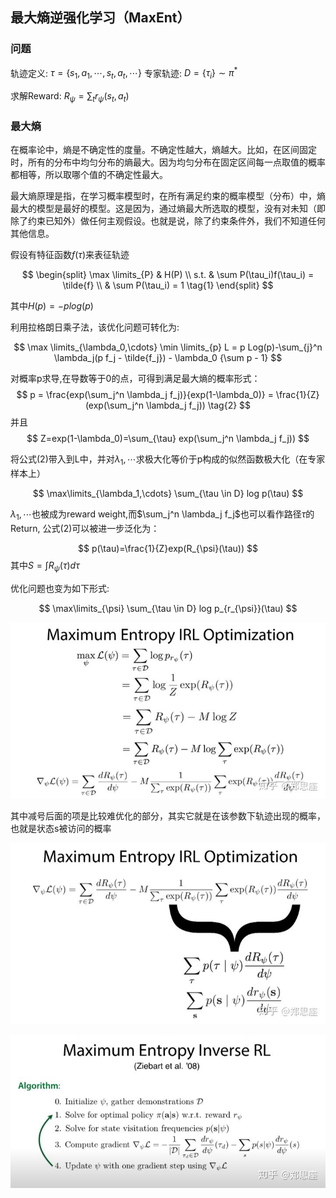 ## 最大熵逆强化学习（MaxEnt）


### 问题
轨迹定义: $\tau=\{s_1,a_1,\cdots,s_t,a_t,\cdots\}$
专家轨迹: $D=\{\tau_i\}\sim \pi^*$

求解Reward: $R_{\psi}=\sum_{t}r_{\psi}(s_t,a_t)$

### 最大熵
在概率论中，熵是不确定性的度量。不确定性越大，熵越大。比如，在区间固定时，所有的分布中均匀分布的熵最大。因为均匀分布在固定区间每一点取值的概率都相等，所以取哪个值的不确定性最大。

最大熵原理是指，在学习概率模型时，在所有满足约束的概率模型（分布）中，熵最大的模型是最好的模型。这是因为，通过熵最大所选取的模型，没有对未知（即除了约束已知外）做任何主观假设。也就是说，除了约束条件外，我们不知道任何其他信息。

假设有特征函数$f(\tau)$来表征轨迹

$$
    \begin{split}
    \max \limits_{P} & H(P) \\
    s.t. & \sum P(\tau_i)f(\tau_i) = \tilde{f} \\
         & \sum P(\tau_i) = 1 \tag{1}
    \end{split}
$$

其中$H(p) = -plog(p)$

利用拉格朗日乘子法，该优化问题可转化为:

$$
    \max \limits_{\lambda_0,\cdots} \min \limits_{p} L = p Log(p)-\sum_{j}^n \lambda_j(p f_j - \tilde{f_j}) - \lambda_0 {\sum p - 1}
$$

对概率p求导,在导数等于0的点，可得到满足最大熵的概率形式：
$$
    p = \frac{exp(\sum_j^n \lambda_j f_j)}{exp(1-\lambda_0)} = \frac{1}{Z}(exp(\sum_j^n \lambda_j f_j)) \tag{2}
$$
并且
$$
Z=exp(1-\lambda_0)=\sum_{\tau}  exp(\sum_j^n \lambda_j f_j))
$$

将公式(2)带入到L中，并对${\lambda_1,\cdots}$求极大化等价于p构成的似然函数极大化（在专家样本上）

$$
    \max\limits_{\lambda_1,\cdots} \sum_{\tau \in D} log p(\tau)
$$


${\lambda_1,\cdots}$也被成为reward weight,而$\sum_j^n \lambda_j f_j$也可以看作路径$\tau$的Return, 公式(2)可以被进一步泛化为：

$$
p(\tau)=\frac{1}{Z}exp(R_{\psi}(\tau))
$$
其中$S=\int R_{\psi}(\tau) d\tau$

优化问题也变为如下形式:

$$
    \max\limits_{\psi} \sum_{\tau \in D} log p_{r_{\psi}}(\tau)
$$


![](images/2021-06-30-17-19-00.png)

其中减号后面的项是比较难优化的部分，其实它就是在该参数下轨迹出现的概率，也就是状态s被访问的概率

![](images/2021-06-30-17-19-48.png)

![](images/2021-06-30-17-20-41.png)
